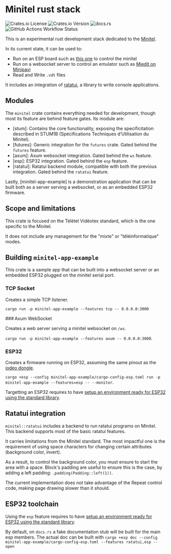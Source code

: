 # Minitel rust stack

![Crates.io License](https://img.shields.io/crates/l/minitel) ![Crates.io Version](https://img.shields.io/crates/v/minitel) ![docs.rs](https://img.shields.io/docsrs/minitel) ![GitHub Actions Workflow Status](https://img.shields.io/github/actions/workflow/status/plule/minitel/ci.yml) 

This is an experimental rust development stack dedicated to the [Minitel](https://en.wikipedia.org/wiki/Minitel).

In its current state, it can be used to:

- Run on an ESP board such as [this one](https://www.tindie.com/products/iodeo/minitel-esp32-dongle/) to control the minitel
- Run on a websocket server to control an emulator such as [Miedit on Minipavi](http://www.minipavi.fr/emulminitel/indexws.php)
- Read and Write `.vdt` files

It includes an integration of [ratatui](https://ratatui.rs), a library to write console applications.

## Modules

The `minitel` crate contains everything needed for development, though most its feature are behind feature gates. Its module are:

- [stum]: Contains the core functionality, exposing the specificitation described in STUM1B (Spécifications Techniques d’Utilisation du Minitel).
- [futures]: Generic integration for the `futures` crate. Gated behind the `futures` feature.
- [axum]: Axum websocket integration. Gated behind the `ws` feature.
- [esp]: ESP32 integration. Gated behind the `esp` feature.
- [ratatui]: Ratatui backend module, compatible with both the previous integration. Gated behind the `ratatui` feature.

Lastly, [minitel-app-example] is a demonstration application that can be built both as a server serving a websocket, or as an embedded ESP32 firmware.

## Scope and limitations

This crate is focused on the Télétel Vidéotex standard, which is the one specific to the Minitel.

It does not include any management for the "mixte" or "téléinformatique" modes.

## Building `minitel-app-example`

This crate is a sample app that can be built into a websocket server or an embedded ESP32 plugged on the minitel serial port.

### TCP Socket

Creates a simple TCP listener.

`cargo run -p minitel-app-example --features tcp -- 0.0.0.0:3000`

### Axum WebSocket

Creates a web server serving a minitel websocket on `/ws`.

`cargo run -p minitel-app-example --features axum -- 0.0.0.0:3000`.

### ESP32

Creates a firmware running on ESP32, assuming the same pinout as the [iodeo dongle](https://www.tindie.com/products/iodeo/minitel-esp32-dongle/).

`cargo +esp --config minitel-app-example/cargo-config-esp.toml run -p minitel-app-example --features=esp -- --monitor`.

Targetting an ESP32 requires to have [setup an environment ready for ESP32 using the standard library](https://docs.esp-rs.org/book/introduction.html).

## Ratatui integration

`minitel::ratatui` includes a backend to run ratatui programs on Minitel. This backend supports most of the basic ratatui features.

It carries limitations from the Minitel standard. The most impactful one is the requirement of using space characters for changing certain attributes (background color, invert).

As a result, to control the background color, you must ensure to start the area with a space. Block's padding are useful to ensure this is the case, by adding a left padding: `.padding(Padding::left(1))`.

The current implementation does not take advantage of the Repeat control code, making page drawing slower than it should.

## ESP32 toolchain

Using the `esp` feature requires to have [setup an environment ready for ESP32 using the standard library](https://docs.esp-rs.org/book/introduction.html).

By default, on `docs.rs` a fake documentation stub will be built for the main esp members. The actual doc can be built with `cargo +esp doc --config minitel-app-example/cargo-config-esp.toml --features ratatui,esp --open`

